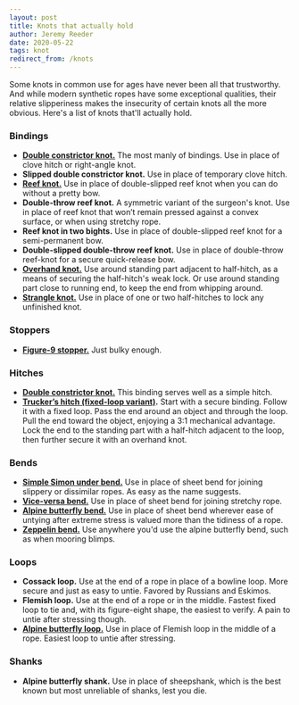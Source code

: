 ```yaml
---
layout: post
title: Knots that actually hold
author: Jeremy Reeder
date: 2020-05-22
tags: knot
redirect_from: /knots
---
```


Some knots in common use for ages have never been all that trustworthy. And
while modern synthetic ropes have some exceptional qualities, their
relative slipperiness makes the insecurity of certain knots all the more
obvious. Here's a list of knots that'll actually hold.

### Bindings
- **[Double constrictor knot.][double-constrictor]** The most manly of
  bindings. Use in place of clove hitch or right-angle knot.
- **Slipped double constrictor knot.** Use in place of temporary clove hitch.
- **[Reef knot.][reef-knot]** Use in place of double-slipped reef knot when you can do
  without a pretty bow.
- **Double-throw reef knot.** A symmetric variant of the surgeon's knot. Use in
  place of reef knot that won’t remain pressed against a convex surface, or
  when using stretchy rope.
- **Reef knot in two bights.** Use in place of double-slipped reef knot for a
  semi-permanent bow.
- **Double-slipped double-throw reef knot.** Use in place of double-throw
  reef-knot for a secure quick-release bow.
- **[Overhand knot.][overhand-knot]** Use around standing part adjacent to half-hitch, as a
  means of securing the half-hitch's weak lock. Or use around standing part
  close to running end, to keep the end from whipping around.
- **[Strangle knot.][strangle-knot]** Use in place of one or two half-hitches to lock any
  unfinished knot.

[double-constrictor]: https://www.101knots.com/double-constrictor-knot.html
[overhand-knot]:      https://www.netknots.com/rope_knots/overhand-knot
[reef-knot]:          https://www.netknots.com/rope_knots/square-knot
[strangle-knot]:      https://www.netknots.com/rope_knots/strangle-knot


### Stoppers
- **[Figure-9 stopper.][figure-9]** Just bulky enough.

[figure-9]: https://en.wikipedia.org/wiki/Figure-of-nine_loop

### Hitches
- **[Double constrictor knot.][double-constrictor]** This binding serves well as
  a simple hitch.
- **[Trucker’s hitch (fixed-loop variant)][truckers-hitch].** Start with a
  secure binding. Follow it with a fixed loop. Pass the end around an object
  and through the loop. Pull the end toward the object, enjoying a 3:1 mechanical
  advantage. Lock the end to the standing part with a half-hitch adjacent to the
  loop, then further secure it with an overhand knot.

[truckers-hitch]: https://en.wikipedia.org/wiki/Trucker%27s_hitch

### Bends
- **[Simple Simon under bend.][simple-simon-under]** Use in place of sheet bend
  for joining slippery or dissimilar ropes. As easy as the name suggests.
- **[Vice-versa bend.][vice-versa-bend]** Use in place of sheet bend for
  joining stretchy rope.
- **[Alpine butterfly bend.][butterfly-bend]** Use in place of sheet bend
  wherever ease of untying after extreme stress is valued more than the
tidiness of a rope.
- **[Zeppelin bend.][zeppelin-bend]** Use anywhere you'd use the alpine
  butterfly bend, such as when mooring blimps.

[butterfly-bend]:     https://www.netknots.com/rope_knots/alpine-butterfly-bend
[simple-simon-under]: https://en.wikipedia.org/wiki/Simple_Simon_under
[vice-versa-bend]:    https://en.wikipedia.org/wiki/Reever_Knot
[zeppelin-bend]:      https://www.netknots.com/rope_knots/zeppelin-bend

### Loops
- **Cossack loop.** Use at the end of a rope in place of a bowline loop. More
  secure and just as easy to untie. Favored by Russians and Eskimos.
- **Flemish loop.** Use at the end of a rope or in the middle. Fastest fixed
  loop to tie and, with its figure-eight shape, the easiest to verify. A pain
  to untie after stressing though.
- **[Alpine butterfly loop.][butterfly-loop]** Use in place of Flemish loop in
  the middle of a rope. Easiest loop to untie after stressing.

[butterfly-loop]: https://www.netknots.com/rope_knots/butterfly-knot
[flemish-loop]:   https://www.netknots.com/rope_knots/figure-eight

### Shanks
- **Alpine butterfly shank.** Use in place of sheepshank, which is the best
  known but most unreliable of shanks, lest you die.
